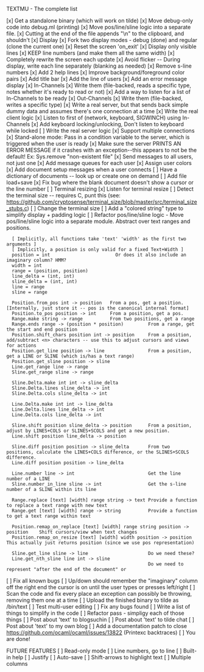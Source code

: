 TEXTMU - The complete list

[x] Get a standalone binary (which will work on tilde)
[x] Move debug-only code into debug.ml (printing)
[x] Move pos/line/sline logic into a separate file.
[x] Cutting at the end of the file appends "\n" to the clipboard, and shouldn't
[x] Display
	[x] Fork two display modes - debug (done) and regular (clone the current one)
	[x] Reset the screen 'on\_exit'
	[x] Display only visible lines
	[x] KEEP line numbers (and make them all the same width)
	[x] Completely rewrite the screen each update
    [x] Avoid flicker -- During display, write each line separately (blanking as needed)
	[x] Remove s-line numbers
	[x] Add 2 help lines
	[x] Improve background/foreground color pairs
    [x] Add title bar
	[x] Add the line of users
	[x] Add an error message display
[x] In-Channels 
	[x] Write them (file-backed, reads a specific type, notes whether it's ready to read or not)
	[x] Add a way to listen for a list of In-Channels to be ready
[x] Out-Channels
	[x] Write them (file-backed, writes a specific type)
[x] Write a real server, but that sends back simple dummy data and assumes there's one connection at a time
[x] Write the real client logic
	[x] Listen to first of (network, keyboard, SIGWINCH) using In-Channels
	[x] Add keyboard locking/unlocking, Don't listen to keyboard while locked
[ ] Write the real server logic
    [x] Support multiple connections
	[x] Stand-alone mode: Pass in a condition variable to the server, which is triggered when the user is ready
    [x] Make sure the server PRINTS AN ERROR MESSAGE if it crashes with an exception--this appears to not be the default! Ex: Sys.remove "non-existent file"
    [x] Send messages to all users, not just one
	[x] Add message queues for each user
    [x] Assign user colors
	[x] Add document setup messages when a user connects
    [ ] Have a dictionary of documents -- look up or create one on demand
	[ ] Add file load+save
[x] Fix bug where the blank document doesn't show a cursor or the line number
[ ] Terminal resizing
    [x] Listen for terminal resize
    [ ] Detect the terminal size -- requires C, punt this (see: https://github.com/cryptosense/terminal_size/blob/master/src/terminal_size_stubs.c)
    [ ] Change the terminal size
[ ] Add a "colored string" type to simplify display + padding logic
[ ] Refactor pos/line/sline logic
	- Move pos/line/sline logic into a separate module.
	  Abstract over text ranges and positions. 

	  [ Implicitly, all functions take 'text' 'width' as the first two arguments ]
	  [ Implicitly, a position is only valid for a fixed Text+Width ]
	  position = int 						Or does it also include an imaginary column? HMM?
	  width = int
	  range = (position, position)
	  line_delta = (int, int)
	  sline_delta = (int, int)
	  line = range
	  sline = range

	  Position.from_pos int -> position   From a pos, get a position. [Internally, just store it -- pos is the canonical internal format]
	  Position.to_pos position -> int     From a position, get a pos.
	  Range.make string -> range	      From two positions, get a range
	  Range.ends range -> (position * position)			From a range, get the start and end position
	  Position.shift_chars position int -> position		From a position, add/subtract <n> characters -- use this to adjust cursors and views for actions
	  Position.get_line position -> line				From a position, get a LINE or SLINE (which is/has a text range)
	  Position.get_sline position -> sline
	  Line.get_range line -> range
	  Sline.get_range sline -> range

	  Sline.Delta.make int int -> sline_delta
	  Sline.Delta.lines sline_delta -> int
	  Sline.Delta.cols sline_delta -> int

	  Line.Delta.make int int -> line_delta
	  Line.Delta.lines line_delta -> int
	  Line.Delta.cols line_delta -> int

	  Sline.shift position sline_delta -> position		From a position, adjust by LINES+COLS or SLINES+SCOLS and get a new position.
	  Line.shift position line_delta -> position

	  Sline.diff position position -> sline_delta       From two positions, calculate the LINES+COLS difference, or the SLINES+SCOLS difference.
	  Line.diff position position -> line_delta

	  Line.number line -> int							Get the line number of a LINE
	  Sline.number_in_line sline -> int					Get the s-line number of a SLINE within its line

	  Range.replace [text] [width] range string -> text	Provide a function to replace a text range with new text
	  Range.get [text] [width] range -> string			Provide a function to get a text range within text

	  Position.remap_on_replace [text] [width] range string position -> position	Shift cursors/view when text changes
	  Position.remap_on_resize [text] [width] width position -> position			This actually just returns position (since we use pos representation)
	  
	  Sline.get_line sline -> line						Do we need these?
	  Line.get_nth_sline line int -> sline
	  													Do we need to represent "after the end of the document" or 
[ ] Fix all known bugs
	[ ] Up/down should remember the "imaginary" column off the right end the cursor is on until the user types or presses left/right
[ ] Scan the code and fix every place an exception can possibly be throwing, removing them one at a time
[ ] Upload the finished binary to tilde as /bin/text
[ ] Test multi-user editing
[ ] Fix any bugs found
[ ] Write a list of things to simplify in the code
[ ] Refactor pass - simpligy each of those things
[ ] Post about 'text' to blogsuchin
[ ] Post about 'text' to tilde chat
[ ] Post about 'text' to my own blog
[ ] Add a documentation patch to close https://github.com/ocaml/ocaml/issues/13822 (Printexc backtraces)
[ ] You are done!

FUTURE FEATURES
[ ] Read-only mode
[ ] Line numbers, go to line
[ ] Built-in help
[ ] Justify
[ ] Auto-save
[ ] Shift-arrows to highlight text
[ ] Multiple columns
